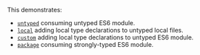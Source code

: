 This demonstrates:

- [`untyped`](./untyped) consuming untyped ES6 module.
- [`local`](./local) adding local type declarations to untyped local files.
- [`custom`](./custom) adding local type declarations to untyped ES6 module.
- [`package`](./package) consuming strongly-typed ES6 module.